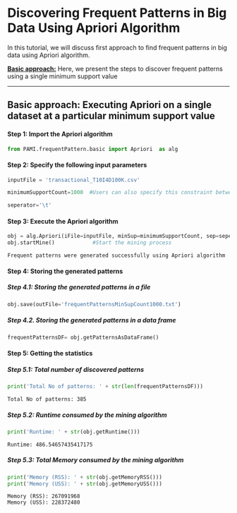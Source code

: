 # Discovering Frequent Patterns in Big Data Using Apriori Algorithm

In this tutorial, we will discuss first approach to find frequent patterns in big data using Apriori algorithm.

[__Basic approach:__](#basicApproach) Here, we present the steps to discover frequent patterns using a single minimum support value

***

## <a id='basicApproach'>Basic approach: Executing Apriori on a single dataset at a particular minimum support value</a>

#### Step 1: Import the Apriori algorithm


```python
from PAMI.frequentPattern.basic import Apriori  as alg
```

#### Step 2: Specify the following input parameters


```python
inputFile = 'transactional_T10I4D100K.csv'

minimumSupportCount=1000  #Users can also specify this constraint between 0 to 1.

seperator='\t'       
```

#### Step 3: Execute the Apriori algorithm


```python
obj = alg.Apriori(iFile=inputFile, minSup=minimumSupportCount, sep=seperator)    #initialize
obj.startMine()            #Start the mining process
```

    Frequent patterns were generated successfully using Apriori algorithm 


#### Step 4: Storing the generated patterns

##### Step 4.1: Storing the generated patterns in a file


```python
obj.save(outFile='frequentPatternsMinSupCount1000.txt')
```

##### Step 4.2. Storing the generated patterns in a data frame


```python
frequentPatternsDF= obj.getPatternsAsDataFrame()
```

#### Step 5: Getting the statistics

##### Step 5.1: Total number of discovered patterns 


```python
print('Total No of patterns: ' + str(len(frequentPatternsDF)))
```

    Total No of patterns: 385


##### Step 5.2: Runtime consumed by the mining algorithm


```python
print('Runtime: ' + str(obj.getRuntime()))
```

    Runtime: 486.54657435417175


##### Step 5.3: Total Memory consumed by the mining algorithm


```python
print('Memory (RSS): ' + str(obj.getMemoryRSS()))
print('Memory (USS): ' + str(obj.getMemoryUSS()))
```

    Memory (RSS): 267091968
    Memory (USS): 228372480

